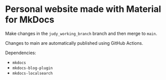 # Personal website made with Material for MkDocs

Make changes in the `judy_working_branch` branch and then merge to `main`. 

Changes to main are automatically published using GitHub Actions.

Dependencies:
- `mkdocs`
- `mkdocs-blog-plugin`
- `mkdocs-localsearch`